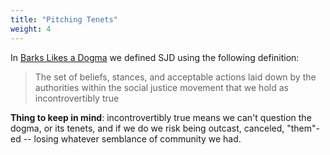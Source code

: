 ```yaml
---
title: "Pitching Tenets"
weight: 4
---
```


In [Barks Likes a Dogma](https://2.course.sjmd.space) we defined SJD using the following definition:

> The set of beliefs, stances, and acceptable actions laid down by the authorities within the social justice movement that we hold as incontrovertibly true

**Thing to keep in mind**: incontrovertibly true means we can't question the dogma, or its tenets, and if we do we risk being outcast, canceled, "them"-ed -- losing whatever semblance of community we had.
